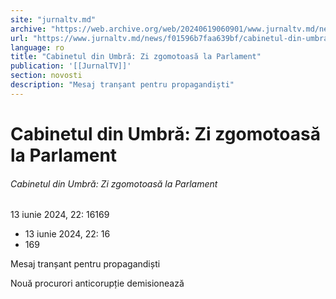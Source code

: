 ```yaml
---
site: "jurnaltv.md"
archive: "https://web.archive.org/web/20240619060901/www.jurnaltv.md/news/f01596b7faa639bf/cabinetul-din-umbra-zi-zgomotoasa-la-parlament.html"
url: "https://www.jurnaltv.md/news/f01596b7faa639bf/cabinetul-din-umbra-zi-zgomotoasa-la-parlament.html"
language: ro
title: "Cabinetul din Umbră: Zi zgomotoasă la Parlament"
publication: '[[JurnalTV]]'
section: novosti
description: "Mesaj tranșant pentru propagandiști"
---
```


# Cabinetul din Umbră: Zi zgomotoasă la Parlament

###### Cabinetul din Umbră: Zi zgomotoasă la Parlament

13 iunie 2024, 22: 16169

- 13 iunie 2024, 22: 16
- 169

Mesaj tranșant pentru propagandiști

Nouă procurori anticorupție demisionează